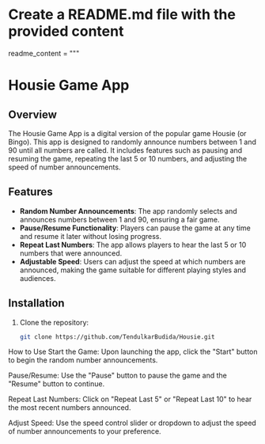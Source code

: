 # Create a README.md file with the provided content

readme_content = """
# Housie Game App

## Overview
The Housie Game App is a digital version of the popular game Housie (or Bingo). This app is designed to randomly announce numbers between 1 and 90 until all numbers are called. It includes features such as pausing and resuming the game, repeating the last 5 or 10 numbers, and adjusting the speed of number announcements.

## Features
- **Random Number Announcements**: The app randomly selects and announces numbers between 1 and 90, ensuring a fair game.
- **Pause/Resume Functionality**: Players can pause the game at any time and resume it later without losing progress.
- **Repeat Last Numbers**: The app allows players to hear the last 5 or 10 numbers that were announced.
- **Adjustable Speed**: Users can adjust the speed at which numbers are announced, making the game suitable for different playing styles and audiences.

## Installation

1. Clone the repository:
   ```bash
   git clone https://github.com/TendulkarBudida/Housie.git

How to Use
Start the Game: Upon launching the app, click the "Start" button to begin the random number announcements.

Pause/Resume: Use the "Pause" button to pause the game and the "Resume" button to continue.

Repeat Last Numbers: Click on "Repeat Last 5" or "Repeat Last 10" to hear the most recent numbers announced.

Adjust Speed: Use the speed control slider or dropdown to adjust the speed of number announcements to your preference.
